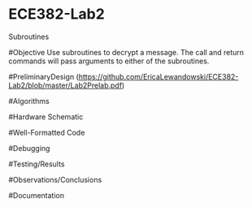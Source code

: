 ECE382-Lab2
===========
Subroutines

#Objective
  Use subroutines to decrypt a message. The call and return commands will pass arguments to either of the subroutines. 

#PreliminaryDesign
  (https://github.com/EricaLewandowski/ECE382-Lab2/blob/master/Lab2Prelab.pdf)

#Algorithms

#Hardware Schematic

#Well-Formatted Code

#Debugging

#Testing/Results

#Observations/Conclusions

#Documentation
